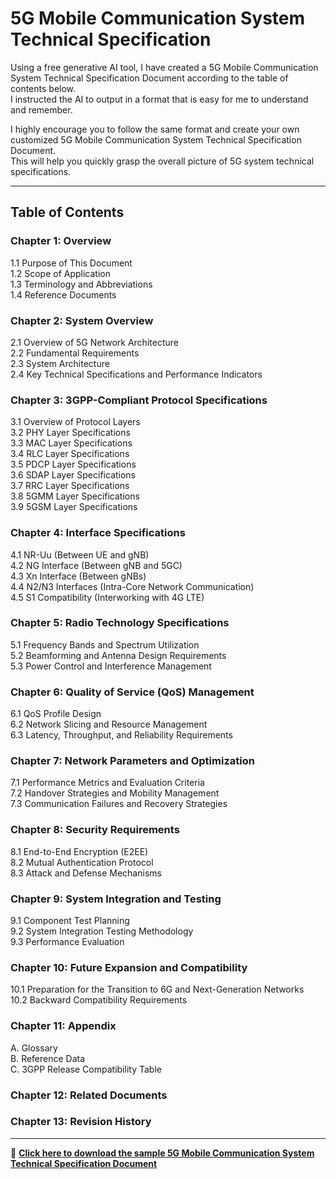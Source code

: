 # 5G Mobile Communication System Technical Specification

Using a free generative AI tool, I have created a 5G Mobile Communication System Technical Specification Document according to the table of contents below.  
I instructed the AI to output in a format that is easy for me to understand and remember.

I highly encourage you to follow the same format and create your own customized 5G Mobile Communication System Technical Specification Document.  
This will help you quickly grasp the overall picture of 5G system technical specifications.

---

## Table of Contents

### Chapter 1: Overview  
1.1 Purpose of This Document  
1.2 Scope of Application  
1.3 Terminology and Abbreviations  
1.4 Reference Documents  

### Chapter 2: System Overview  
2.1 Overview of 5G Network Architecture  
2.2 Fundamental Requirements  
2.3 System Architecture  
2.4 Key Technical Specifications and Performance Indicators  

### Chapter 3: 3GPP-Compliant Protocol Specifications  
3.1 Overview of Protocol Layers  
3.2 PHY Layer Specifications  
3.3 MAC Layer Specifications  
3.4 RLC Layer Specifications  
3.5 PDCP Layer Specifications  
3.6 SDAP Layer Specifications  
3.7 RRC Layer Specifications  
3.8 5GMM Layer Specifications  
3.9 5GSM Layer Specifications  

### Chapter 4: Interface Specifications  
4.1 NR-Uu (Between UE and gNB)  
4.2 NG Interface (Between gNB and 5GC)  
4.3 Xn Interface (Between gNBs)  
4.4 N2/N3 Interfaces (Intra-Core Network Communication)  
4.5 S1 Compatibility (Interworking with 4G LTE)  

### Chapter 5: Radio Technology Specifications  
5.1 Frequency Bands and Spectrum Utilization  
5.2 Beamforming and Antenna Design Requirements  
5.3 Power Control and Interference Management  

### Chapter 6: Quality of Service (QoS) Management  
6.1 QoS Profile Design  
6.2 Network Slicing and Resource Management  
6.3 Latency, Throughput, and Reliability Requirements  

### Chapter 7: Network Parameters and Optimization  
7.1 Performance Metrics and Evaluation Criteria  
7.2 Handover Strategies and Mobility Management  
7.3 Communication Failures and Recovery Strategies  

### Chapter 8: Security Requirements  
8.1 End-to-End Encryption (E2EE)  
8.2 Mutual Authentication Protocol  
8.3 Attack and Defense Mechanisms  

### Chapter 9: System Integration and Testing  
9.1 Component Test Planning  
9.2 System Integration Testing Methodology  
9.3 Performance Evaluation  

### Chapter 10: Future Expansion and Compatibility  
10.1 Preparation for the Transition to 6G and Next-Generation Networks  
10.2 Backward Compatibility Requirements  

### Chapter 11: Appendix  
A. Glossary  
B. Reference Data  
C. 3GPP Release Compatibility Table  

### Chapter 12: Related Documents  
### Chapter 13: Revision History  

---

📄 **[Click here to download the sample 5G Mobile Communication System Technical Specification Document](./Sample_02.5GMCSTS.pdf)**
